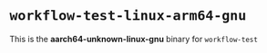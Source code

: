 # `workflow-test-linux-arm64-gnu`

This is the **aarch64-unknown-linux-gnu** binary for `workflow-test`
